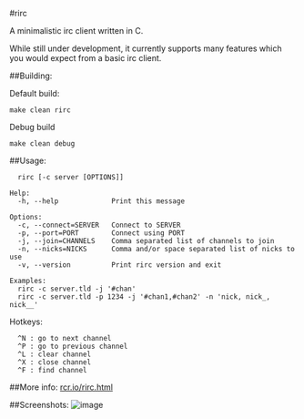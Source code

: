 #rirc

A minimalistic irc client written in C.

While still under development, it currently supports
many features which you would expect from a basic
irc client.

##Building:

Default build:
```
make clean rirc
```

Debug build
```
make clean debug
```

##Usage:
```
  rirc [-c server [OPTIONS]]

Help:
  -h, --help             Print this message

Options:
  -c, --connect=SERVER   Connect to SERVER
  -p, --port=PORT        Connect using PORT
  -j, --join=CHANNELS    Comma separated list of channels to join
  -n, --nicks=NICKS      Comma and/or space separated list of nicks to use
  -v, --version          Print rirc version and exit

Examples:
  rirc -c server.tld -j '#chan'
  rirc -c server.tld -p 1234 -j '#chan1,#chan2' -n 'nick, nick_, nick__'
```

Hotkeys:
```
  ^N : go to next channel
  ^P : go to previous channel
  ^L : clear channel
  ^X : close channel
  ^F : find channel
```

##More info:
[rcr.io/rirc.html](http://rcr.io/rirc.html)

##Screenshots:
![image](https://raw.github.com/robbinsr/rirc/master/rirc.png?raw=true)
